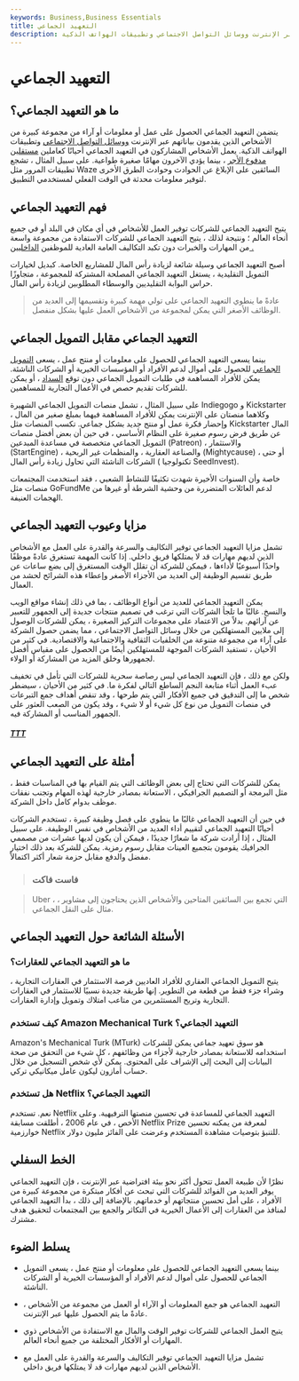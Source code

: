 ```yaml
---
keywords: Business,Business Essentials
title: التعهيد الجماعي
description: يتضمن التعهيد الجماعي الحصول على عمل أو معلومات أو آراء من مجموعة كبيرة من الأشخاص عبر الإنترنت ووسائل التواصل الاجتماعي وتطبيقات الهواتف الذكية.
---
```


# التعهيد الجماعي
## ما هو التعهيد الجماعي؟

يتضمن التعهيد الجماعي الحصول على عمل أو معلومات أو آراء من مجموعة كبيرة من الأشخاص الذين يقدمون بياناتهم عبر الإنترنت [ووسائل التواصل الاجتماعي](/social-media) وتطبيقات الهواتف الذكية. يعمل الأشخاص المشاركون في التعهيد الجماعي أحيانًا كعاملين [مستقلين مدفوع الأجر](/freelancer) ، بينما يؤدي الآخرون مهامًا صغيرة طواعية. على سبيل المثال ، تشجع تطبيقات المرور مثل Waze السائقين على الإبلاغ عن الحوادث وحوادث الطرق الأخرى لتوفير معلومات محدثة في الوقت الفعلي لمستخدمي التطبيق.

## فهم التعهيد الجماعي

يتيح التعهيد الجماعي للشركات توفير العمل للأشخاص في أي مكان في البلد أو في جميع أنحاء العالم ؛ ونتيجة لذلك ، يتيح التعهيد الجماعي للشركات الاستفادة من مجموعة واسعة من المهارات والخبرات دون تكبد التكاليف العامة العادية للموظفين [الداخليين .](/in-house)

أصبح التعهيد الجماعي وسيلة شائعة لزيادة رأس المال للمشاريع الخاصة. كبديل لخيارات التمويل التقليدية ، يستغل التعهيد الجماعي المصلحة المشتركة للمجموعة ، متجاوزًا حراس البوابة التقليديين والوسطاء المطلوبين لزيادة رأس المال.

> عادةً ما ينطوي التعهيد الجماعي على تولي مهمة كبيرة وتقسيمها إلى العديد من الوظائف الأصغر التي يمكن لمجموعة من الأشخاص العمل عليها بشكل منفصل.

>

## التعهيد الجماعي مقابل التمويل الجماعي

بينما يسعى التعهيد الجماعي للحصول على معلومات أو منتج عمل ، يسعى [التمويل الجماعي](/crowdfunding) للحصول على أموال لدعم الأفراد أو المؤسسات الخيرية أو الشركات الناشئة. يمكن للأفراد المساهمة في طلبات التمويل الجماعي دون توقع [السداد](/repayment) ، أو يمكن للشركات تقديم حصص في الأعمال التجارية للمساهمين.

على سبيل المثال ، تشمل منصات التمويل الجماعي الشهيرة Indiegogo و Kickstarter ، وكلاهما منصتان على الإنترنت يمكن للأفراد المساهمة فيهما بمبلغ صغير من المال وإحضار فكرة عمل أو منتج جديد بشكل جماعي. تكسب المنصات مثل Kickstarter المال عن طريق فرض رسوم صغيرة على النظام الأساسي ، في حين أن بعض أفضل منصات التمويل الجماعي متخصصة في مساعدة المبدعين (Patreon) ، والاستثمار (StartEngine) ، والصناعة العقارية ، والمنظمات غير الربحية (Mightycause) ، أو حتى الشركات الناشئة التي تحاول زيادة رأس المال ( تكنولوجيا SeedInvest).

خاصة وأن السنوات الأخيرة شهدت تكثيفًا للنشاط الشعبي ، فقد استخدمت المجتمعات منصات مثل GoFundMe لدعم العائلات المتضررة من وحشية الشرطة أو غيرها من الهجمات العنيفة.

## مزايا وعيوب التعهيد الجماعي

تشمل مزايا التعهيد الجماعي توفير التكاليف والسرعة والقدرة على العمل مع الأشخاص الذين لديهم مهارات قد لا يمتلكها فريق داخلي. إذا كانت المهمة تستغرق عادةً موظفًا واحدًا أسبوعيًا لأداءها ، فيمكن للشركة أن تقلل الوقت المستغرق إلى بضع ساعات عن طريق تقسيم الوظيفة إلى العديد من الأجزاء الأصغر وإعطاء هذه الشرائح لحشد من العمال.

يمكن التعهيد الجماعي للعديد من أنواع الوظائف ، بما في ذلك إنشاء مواقع الويب والنسخ. غالبًا ما تلجأ الشركات التي ترغب في تصميم منتجات جديدة إلى الجمهور للتعبير عن آرائهم. بدلاً من الاعتماد على مجموعات التركيز الصغيرة ، يمكن للشركات الوصول إلى ملايين المستهلكين من خلال وسائل التواصل الاجتماعي ، مما يضمن حصول الشركة على آراء من مجموعة متنوعة من الخلفيات الثقافية والاجتماعية والاقتصادية. في كثير من الأحيان ، تستفيد الشركات الموجهة للمستهلكين أيضًا من الحصول على مقياس أفضل لجمهورها وخلق المزيد من المشاركة أو الولاء.

ولكن مع ذلك ، فإن التعهيد الجماعي ليس رصاصة سحرية للشركات التي تأمل في تخفيف عبء العمل أثناء متابعة النجم الساطع التالي لفكرة ما. في كثير من الأحيان ، سيضطر شخص ما إلى التدقيق في جميع الأفكار التي يتم طرحها ، وقد تنقص أهداف جمع التبرعات في منصات التمويل من نوع كل شيء أو لا شيء ، وقد يكون من الصعب العثور على الجمهور المناسب أو المشاركة فيه.

<h5> <a href=""> TTT </a> </h5>

## أمثلة على التعهيد الجماعي

يمكن للشركات التي تحتاج إلى بعض الوظائف التي يتم القيام بها في المناسبات فقط ، مثل البرمجة أو التصميم الجرافيكي ، الاستعانة بمصادر خارجية لهذه المهام وتجنب نفقات موظف بدوام كامل داخل الشركة.

في حين أن التعهيد الجماعي غالبًا ما ينطوي على فصل وظيفة كبيرة ، تستخدم الشركات أحيانًا التعهيد الجماعي لتقييم أداء العديد من الأشخاص في نفس الوظيفة. على سبيل المثال ، إذا أرادت شركة ما شعارًا جديدًا ، فيمكن أن يكون لديها عشرات من مصممي الجرافيك يقومون بتجميع العينات مقابل رسوم رمزية. يمكن للشركة بعد ذلك اختيار مفضل والدفع مقابل حزمة شعار أكثر اكتمالاً.

> ### فاست فاكت

> Uber ، التي تجمع بين السائقين المتاحين والأشخاص الذين يحتاجون إلى مشاوير ، مثال على النقل الجماعي.

>

## الأسئلة الشائعة حول التعهيد الجماعي

### ما هو التعهيد الجماعي للعقارات؟

يتيح التمويل الجماعي العقاري للأفراد العاديين فرصة الاستثمار في العقارات التجارية ، وشراء جزء فقط من قطعة من التطوير. إنها طريقة جديدة نسبيًا للاستثمار في العقارات التجارية وتريح المستثمرين من متاعب امتلاك وتمويل وإدارة العقارات.

### كيف تستخدم Amazon Mechanical Turk التعهيد الجماعي؟

Amazon's Mechanical Turk (MTurk) هو سوق تعهيد جماعي يمكن للشركات استخدامه للاستعانة بمصادر خارجية لأجزاء من وظائفهم ، كل شيء من التحقق من صحة البيانات إلى البحث إلى الإشراف على المحتوى. يمكن لأي شخص التسجيل من خلال حساب أمازون ليكون عامل ميكانيكي تركي.

### هل تستخدم Netflix التعهيد الجماعي؟

نعم. تستخدم Netflix التعهيد الجماعي للمساعدة في تحسين منصتها الترفيهية. وعلى الأخص ، في عام 2006 ، أطلقت مسابقة Netflix Prize لمعرفة من يمكنه تحسين خوارزمية Netflix للتنبؤ بتوصيات مشاهدة المستخدم وعرضت على الفائز مليون دولار.

## الخط السفلي

نظرًا لأن طبيعة العمل تتحول أكثر نحو بيئة افتراضية عبر الإنترنت ، فإن التعهيد الجماعي يوفر العديد من الفوائد للشركات التي تبحث عن أفكار مبتكرة من مجموعة كبيرة من الأفراد ، على أمل تحسين منتجاتهم أو خدماتهم. بالإضافة إلى ذلك ، بدأ التعهيد الجماعي لمنافذ من العقارات إلى الأعمال الخيرية في التكاثر والجمع بين المجتمعات لتحقيق هدف مشترك.

## يسلط الضوء

- بينما يسعى التعهيد الجماعي للحصول على معلومات أو منتج عمل ، يسعى التمويل الجماعي للحصول على أموال لدعم الأفراد أو المؤسسات الخيرية أو الشركات الناشئة.

- التعهيد الجماعي هو جمع المعلومات أو الآراء أو العمل من مجموعة من الأشخاص ، عادةً ما يتم الحصول عليها عبر الإنترنت.

- يتيح العمل الجماعي للشركات توفير الوقت والمال مع الاستفادة من الأشخاص ذوي المهارات أو الأفكار المختلفة من جميع أنحاء العالم.

- تشمل مزايا التعهيد الجماعي توفير التكاليف والسرعة والقدرة على العمل مع الأشخاص الذين لديهم مهارات قد لا يمتلكها فريق داخلي.

